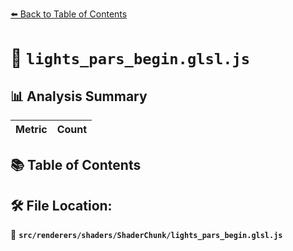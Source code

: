 [⬅️ Back to Table of Contents](../../../../index.md)

# 📄 `lights_pars_begin.glsl.js`

## 📊 Analysis Summary

| Metric | Count |
|--------|-------|

## 📚 Table of Contents


## 🛠️ File Location:
📂 **`src/renderers/shaders/ShaderChunk/lights_pars_begin.glsl.js`**
